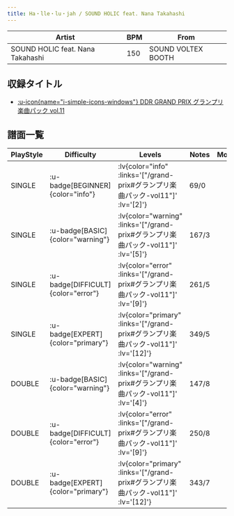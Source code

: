 ```yaml
---
title: Ha・lle・lu・jah / SOUND HOLIC feat. Nana Takahashi
---
```


|Artist|BPM|From|
|------|---|----|
|SOUND HOLIC feat. Nana Takahashi|150|SOUND VOLTEX BOOTH|

## 収録タイトル

- [ :u-icon{name="i-simple-icons-windows"} DDR GRAND PRIX グランプリ楽曲パック vol.11](/grand-prix#グランプリ楽曲パック-vol11)

## 譜面一覧

|PlayStyle|Difficulty|Levels|Notes|Movie|
|---------|----------|------|-----|-----|
|SINGLE| :u-badge[BEGINNER]{color="info"} | :lv{color="info" :links='["/grand-prix#グランプリ楽曲パック-vol11"]' :lv='[2]'} |69/0||
|SINGLE| :u-badge[BASIC]{color="warning"} | :lv{color="warning" :links='["/grand-prix#グランプリ楽曲パック-vol11"]' :lv='[5]'} |167/3||
|SINGLE| :u-badge[DIFFICULT]{color="error"} | :lv{color="error" :links='["/grand-prix#グランプリ楽曲パック-vol11"]' :lv='[9]'} |261/5||
|SINGLE| :u-badge[EXPERT]{color="primary"} | :lv{color="primary" :links='["/grand-prix#グランプリ楽曲パック-vol11"]' :lv='[12]'} |349/5||
|DOUBLE| :u-badge[BASIC]{color="warning"} | :lv{color="warning" :links='["/grand-prix#グランプリ楽曲パック-vol11"]' :lv='[4]'} |147/8||
|DOUBLE| :u-badge[DIFFICULT]{color="error"} | :lv{color="error" :links='["/grand-prix#グランプリ楽曲パック-vol11"]' :lv='[9]'} |250/8||
|DOUBLE| :u-badge[EXPERT]{color="primary"} | :lv{color="primary" :links='["/grand-prix#グランプリ楽曲パック-vol11"]' :lv='[12]'} |343/7||
